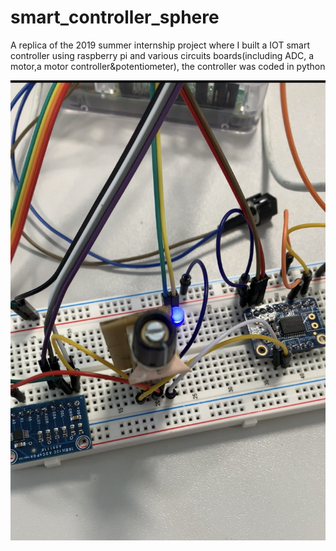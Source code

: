 # smart_controller_sphere
A replica of the 2019 summer internship project where I built a IOT smart controller using raspberry pi and various circuits boards(including ADC, a motor,a motor controller&potentiometer), the controller was coded in python

![Image of Smart Controller](https://github.com/Luke0423/smart_controller_sphere/blob/master/Design%26Implementation/Implementation/IMG_1562.jpg)
